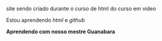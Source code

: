 
 site sendo criado durante o curso de html do curso em video
 
 
 Estou aprendendo *html* e *github* 

**Aprendendo com nosso mestre Guanabara**
